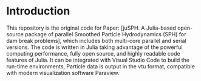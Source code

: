 # Introduction

This repository is the original code for Paper: [juSPH: A Julia-based open-source package of parallel Smoothed Particle Hydrodynamics (SPH) for dam break problems], which includes both multi-core parallel and serial versions. The code is written in Julia taking advantage of the powerful computing performance, fully open source, and highly readable code features of Julia. It can be integrated with Visual Studio Code to build the run-time environments, Particle data is output in the vtu format, compatible with modern visualization software Paraview.